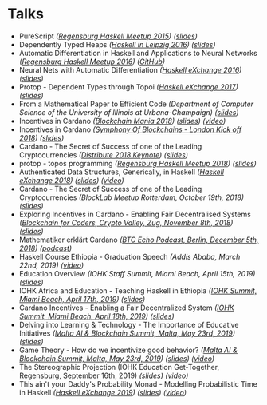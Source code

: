# Talks

  - PureScript
    _([Regensburg Haskell Meetup 2015](https://www.meetup.com/de-DE/Regensburg-Haskell-Meetup/events/224279225))_
    _([slides](Regensburg_Haskell_Meetup_PureScript.pdf))_
  - Dependently Typed Heaps
    _([Haskell in Leipzig 2016](https://hal2016.haskell.org))_
    _([slides](Dependently_Typed_Heaps.pdf))_
  - Automatic Differentiation in Haskell and Applications to Neural Networks
    _([Regensburg Haskell Meetup 2016](https://www.meetup.com/de-DE/Regensburg-Haskell-Meetup/events/231568321))_
    _([GitHub](https://github.com/brunjlar/meetup-august-2016))_
  - Neural Nets with Automatic Differentiation 
    _([Haskell eXchange 2016](https://skillsmatter.com/conferences/7276-haskell-exchange-2016))_
    _([slides](Haskell_eXchange_2016.pdf))_
  - Protop - Dependent Types through Topoi
    _([Haskell eXchange 2017](https://skillsmatter.com/conferences/8522-haskell-exchange-2017))_
    _([slides](Haskell_eXchange_2017_Protop.pdf))_
  - From a Mathematical Paper to Efficient Code
    _(Department of Computer Science of the University of Illinois at Urbana-Champaign)_
    _([slides](ASE2017.pdf))_
  - Incentives in Cardano
    _([Blockchain Mania 2018](https://www.meetup.com/Bitcoins-And-Emerging-Tech-That-Changes-The-World/events/245531845))_
    _([slides](Incentives_Hamburg.pdf))_
    _([video](https://youtu.be/Um9RaJVxl6o))_
  - Incentives in Cardano
    _([Symphony Of Blockchains - London Kick off 2018](https://www.meetup.com/Symphony-of-Blockchains-Visualisation-Meetup/events/250298357))_
    _([slides](Incentives_London.pdf))_
  - Cardano - The Secret of Success of one of the Leading Cryptocurrencies
    _([Distribute 2018 Keynote](http://www.distribute-conference.com))_
    _([slides](Distribute_2018.pdf))_
  - protop - topos programming
    _([Regensburg Haskell Meetup 2018](https://www.meetup.com/de-DE/Regensburg-Haskell-Meetup/events/254249690/))_
    _([slides](Regensburg_Haskell_Meetup_Protop.pdf))_
  - Authenticated Data Structures, Generically, in Haskell
    _([Haskell eXchange 2018](https://skillsmatter.com/app/conferences/10237-haskell-exchange-2018m))_
    _([slides](Haskell_eXchange_2018.pdf))_
    _([video](https://skillsmatter.com/skillscasts/12580-authenticated-data-structures-generically-in-haskell))_
  - Cardano - The Secret of Success of one of the Leading Cryptocurrencies
    _(BlockLab Meetup Rotterdam, October 19th, 2018)_
    _([slides](BlockLab_2018_Rotterdam.pdf))_
  - Exploring Incentives in Cardano - Enabling Fair Decentralised Systems
    _([Blockchain for Coders, Crypto Valley, Zug, November 8th, 2018](https://www.meetup.com/de-DE/Blockchain-for-Coders-Crypto-Valley/events/255976875/))_
    _([slides](Blockchain_for_Coders_2018_Zug.pdf))_
  - Mathematiker erklärt Cardano
    _([BTC Echo Podcast, Berlin, December 5th, 2018](https://www.btc-echo.de/podcast-iohk-mathematiker-erklaert-cardano/))_
    _([podcast](Podcast_BTC_Echo_Berlin.mp3))_
  - Haskell Course Ethiopia - Graduation Speech
    _(Addis Ababa, March 22nd, 2019)_
    _([video](Graduation_Ethiopia.mp4))_
  - Education Overview
    _(IOHK Staff Summit, Miami Beach, April 15th, 2019)_
    _([slides](Education_Overview_Miami.pdf))_
  - IOHK Africa and Education - Teaching Haskell in Ethiopia
    _([IOHK Summit, Miami Beach, April 17th, 2019](https://iohksummit.io/agenda/))_
    _([slides](Haskell_Course_Ethiopia_Miami.pdf))_
  - Cardano Incentives - Enabling a Fair Decentralized System
    _([IOHK Summit, Miami Beach, April 18th, 2019](https://iohksummit.io/agenda/))_
    _([slides](Cardano_Incentives_Miami.pdf))_
  - Delving into Learning & Technology - The Importance of Educative Initiatives
    _([Malta AI & Blockchain Summit, Malta, May 23rd, 2019](https://maltablockchainsummit.com/events/ai-bc-summit-spring-edition/conferences/))_
    _([slides](Delving_into_Learning_and_Technology.pdf))_
  - Game Theory - How do we incentivize good behavior?
    _([Malta AI & Blockchain Summit, Malta, May 23rd, 2019](https://maltablockchainsummit.com/events/ai-bc-summit-spring-edition/conferences/))_
    _([slides](Game_Theory_-_How_do_we_incentivize_good_behavior.pdf))_
    _([video](https://m.facebook.com/story.php?story_fbid=2331677986922047&id=142321109812185))_
  - The Stereographic Projection
    (IOHK Education Get-Together, Regensburg, September 16th, 2019)
    _([slides](stereographic-projection.pdf))_
    _([video](https://drive.google.com/file/d/1KSmEMp4WPHUOY53ABVcz21559du8A4aO/view?usp=sharing))_
  - This ain't your Daddy's Probability Monad - Modelling Probabilistic Time in Haskell
    _([Haskell eXchange 2019](https://skillsmatter.com/conferences/11741-haskell-exchange-2019#program))_
    _([slides](Haskell_eXchange_2019.pdf))_
    _([video](https://skillsmatter.com/skillscasts/14188-this-ain-t-your-daddy-s-probability-monad-modelling-probabilistic-time-in-haskell))_
